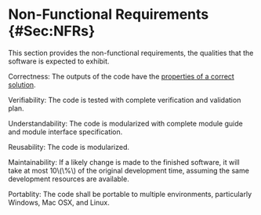 # Non-Functional Requirements {#Sec:NFRs}

This section provides the non-functional requirements, the qualities that the software is expected to exhibit.

<div id="correct"></div>

Correctness: The outputs of the code have the [properties of a correct solution](./SecCorSolProps.md#Sec:CorSolProps).

<div id="verifiable"></div>

Verifiability: The code is tested with complete verification and validation plan.

<div id="understandable"></div>

Understandability: The code is modularized with complete module guide and module interface specification.

<div id="reusable"></div>

Reusability: The code is modularized.

<div id="maintainable"></div>

Maintainability: If a likely change is made to the finished software, it will take at most 10\\(\\%\\) of the original development time, assuming the same development resources are available.

<div id="portable"></div>

Portablity: The code shall be portable to multiple environments, particularly Windows, Mac OSX, and Linux.
